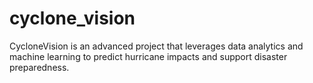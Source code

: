 # cyclone_vision
CycloneVision is an advanced project that leverages data analytics and machine learning to predict hurricane impacts and support disaster preparedness.

